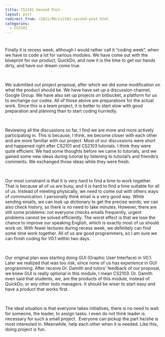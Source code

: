 ```yaml
---
title: CS2101 Second Post
layout: post
redirect_from: /2011/09/cs2101-second-post.html
categories:
  - CS2101
---
```

# 

Finally it is recess week, although I would rather call it “coding week”, when we have to code a lot for various modules. We have come out with the blueprint for our product, QuickDo, and now it is the time to get our hands dirty, and have our dream come true.

 

We submitted out project proposal, after which we did some modification on what the product should be. We have have set up a discussion channel, Google Group. We have also set up projects on bitbucket, a platform for us to exchange our codes. All of those above are preparations for the actual work. Since this is a team project, it is better to start slow with good preparation and planning than to start coding hurriedly.

 

Reviewing all the discussions so far, I find we are more and more actively participating in. This is because, I think, we become closer with each other and are more familiar with our project. Most of our discussions were short and happened right after CS2101 and CS2103 tutorials. I think they were quite efficient. We had some thoughts before we came to tutorials, and we gained some new ideas during tutorial by listening to tutorial’s and friends’s comments. We exchanged those ideas while they were fresh.

 

Our most constraint is that it is very hard to find a time to work together. That is because all of us are busy, and it is hard to find a time suitable for all of us. Instead of meeting physically, we need to come out with others ways of communication. I personally think email is a very good way. While sending emails, we can look up dictionary to get the precise words; we can also check history, so there is no need to take minutes. However, there are still some problems: not everyone checks emails frequently, urgent problems cannot be solved efficiently. The worst effect is that we lose the chance to improve our speaking English, which is exactly most of us should work on. With fewer lectures during recess week, we definitely can find some time work together. All of us are good programmers, so I am sure we can finish coding for V0.1 within two days.

 

Our original plan was starting doing GUI (Graphic User Interface) in V0.1. Later we realized that was too risk, since none of us has experience in GUI programming. After receive Dr. Damith and tutors’ feedback of our proposal, we knew GUI is really optional in this module, I mean CS2103. Dr. Damith even said that students, we, are the products of this module, instead of QuickDo, or any other todo managers. It should be wiser to start easy and have a product that works first.

 

The ideal situation is that everyone takes initiatives, there is no need to wait for someone, the leader, to assign tasks. I even do not think leader is necessary for such a small project.  Everyone can pickup the part he/she is most interested in. Meanwhile, help each other when it is needed. Like this, doing project is fun.